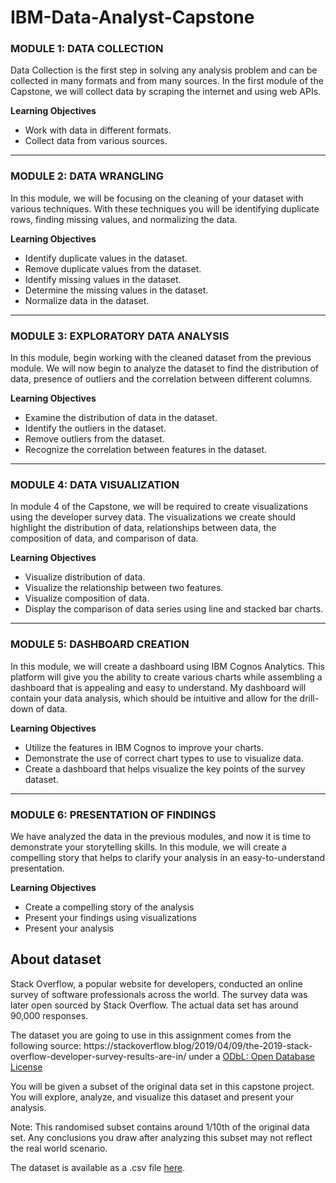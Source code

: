 # IBM-Data-Analyst-Capstone
### MODULE 1: DATA COLLECTION
Data Collection is the first step in solving any analysis problem and can be collected in many formats and from many sources.
In the first module of the Capstone, we will collect data by scraping the internet and using web APIs.
<p>
  <b>Learning Objectives</b>  
<ul>
  <li>Work with data in different formats.</li>
<li>Collect data from various sources.</li>
</ul>
<hr class="cds-613 cds-Divider-dark css-yc753g" aria-hidden="true">
</p>

### MODULE 2: DATA WRANGLING 
In this module, we will be focusing on the cleaning of your dataset with various techniques. With these techniques you will be identifying duplicate rows, finding missing values, and normalizing the data.
<p>
  <b>Learning Objectives</b> 
<ul><li data-collapsible="false">Identify duplicate values in the dataset.</li>
  <li data-collapsible="false">Remove duplicate values from the dataset.</li>
  <li data-collapsible="false">Identify missing values in the dataset.</li>
  <li data-collapsible="true">Determine the missing values in the dataset.</li>
  <li data-collapsible="true">Normalize data in the dataset.</li>
</ul>
<hr class="cds-613 cds-Divider-dark css-yc753g" aria-hidden="true">
</p>

### MODULE 3: EXPLORATORY DATA ANALYSIS
  In this module, begin working with the cleaned dataset from the previous module. We will now begin to analyze the dataset to find the distribution of data, presence of outliers and the correlation between different columns.
  <p>
  <b>Learning Objectives</b> 
  <ul>
    <li data-collapsible="false">Examine the distribution of data in the dataset.</li><li data-collapsible="false">Identify the outliers in the dataset.</li><li data-collapsible="false">Remove outliers from the dataset.</li><li data-collapsible="true">Recognize the correlation between features in the dataset.</li>
  </ul>
  <hr class="cds-613 cds-Divider-dark css-yc753g" aria-hidden="true">
</p>


### MODULE 4: DATA VISUALIZATION

  In module 4 of the Capstone, we will be required to create visualizations using the developer survey data. The visualizations we create should highlight the distribution of data, relationships between data, the composition of data, and comparison of data.
  <p>
   <b>Learning Objectives</b> 
  <ul><li data-collapsible="false">Visualize distribution of data.</li><li data-collapsible="false">Visualize the relationship between two features.</li><li data-collapsible="false">Visualize composition of data.</li><li data-collapsible="true">Display the comparison of data series using line and stacked bar charts.</li></ul>
  <hr class="cds-613 cds-Divider-dark css-yc753g" aria-hidden="true">
</p>

### MODULE 5: DASHBOARD CREATION
  In this module, we will create a dashboard using IBM Cognos Analytics. This platform will give you the ability to create various charts while assembling a dashboard that is appealing and easy to understand. My dashboard will contain your data analysis, which should be intuitive and allow for the drill-down of data.
  <p>
  <b>Learning Objectives</b>
  <ul><li data-collapsible="false">Utilize the features in IBM Cognos to improve your charts.</li><li data-collapsible="false">Demonstrate the use of correct chart types to use to visualize data.</li><li data-collapsible="false">Create a dashboard that helps visualize the key points of the survey dataset.</li></ul>
  <hr class="cds-613 cds-Divider-dark css-yc753g" aria-hidden="true">
</p>

### MODULE 6: PRESENTATION OF FINDINGS
We have analyzed the data in the previous modules, and now it is time to demonstrate your storytelling skills. In this module, we will create a compelling story that helps to clarify your analysis in an easy-to-understand presentation.
<p> 
   <b>Learning Objectives</b>
  <ul><li data-collapsible="false">Create a compelling story of the analysis</li><li data-collapsible="false">Present your findings using visualizations</li><li data-collapsible="false">Present your analysis</li></ul>
</p>

<h2>About dataset</h2>
Stack Overflow, a popular website for developers, conducted an online survey of software professionals across the world. The survey data was later open sourced by Stack Overflow. The actual data set has around 90,000 responses.
<p>
The dataset you are going to use in this assignment comes from the following source: https://stackoverflow.blog/2019/04/09/the-2019-stack-overflow-developer-survey-results-are-in/ under a
  <a href="https://opendatacommons.org/licenses/odbl/1-0/" target="_blank" rel="noopener noreferrer">ODbL: Open Database License</a>
</p>
<p>
You will be given a subset of the original data set in this capstone project. You will explore, analyze, and visualize this dataset and present your analysis.
</p>
<p>
Note: This randomised subset contains around 1/10th of the original data set. Any conclusions you draw after analyzing this subset may not reflect the real world scenario.
</p>

<p>The dataset is available as a .csv file <a href="https://cf-courses-data.s3.us.cloud-object-storage.appdomain.cloud/IBM-DA0321EN-SkillsNetwork/LargeData/m1_survey_data.csv">here</a>.</p>
